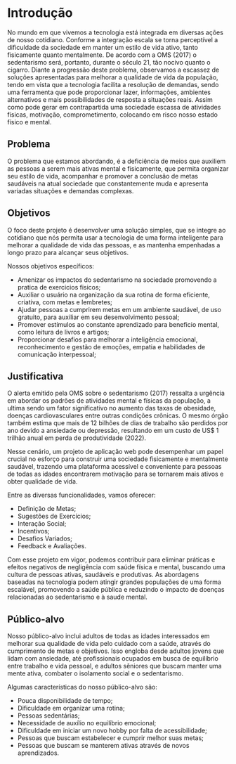 # Introdução

No mundo em que vivemos a tecnologia está integrada em diversas ações de nosso cotidiano. Conforme a integração escala se torna perceptível a dificuldade da sociedade em manter um estilo de vida ativo, tanto fisicamente quanto mentalmente. De acordo com a OMS (2017) o sedentarismo será, portanto, durante o século 21, tão nocivo quanto o cigarro. Diante a progressão deste problema, observamos a escassez de soluções apresentadas para melhorar a qualidade de vida da população, tendo em vista que a tecnologia facilita a resolução de demandas, sendo uma ferramenta que pode proporcionar lazer, informações, ambientes alternativos e mais possibilidades de resposta a situações reais. Assim como pode gerar em contrapartida uma sociedade escassa de atividades físicas, motivação, comprometimento, colocando em risco nosso estado físico e mental.


## Problema

O problema que estamos abordando, é a deficiência de meios que auxiliem as pessoas a serem mais ativas mental e fisicamente, que permita  organizar seu estilo de vida, acompanhar e promover a conclusão de metas saudáveis na atual sociedade que constantemente muda e apresenta variadas situações e demandas complexas.

## Objetivos

O foco  deste projeto é desenvolver uma solução simples, que se integre ao cotidiano  que nós permita usar a tecnologia de uma forma inteligente para melhorar a qualidade de vida das pessoas, e as mantenha empenhadas a longo prazo para alcançar seus objetivos. 

Nossos objetivos específicos:
* Amenizar os impactos do sedentarismo na sociedade promovendo a pratica de exercicios fisicos;
* Auxiliar o usuário na organização da sua rotina de forma eficiente, criativa, com metas e lembretes;
* Ajudar pessoas a cumprirem metas em um ambiente saudável, de uso gratuito, para auxiliar em seu desenvolvimento pessoal;
* Promover estímulos ao constante aprendizado para beneficio mental, como leitura de livros e artigos;
* Proporcionar desafios para melhorar a inteligência emocional, reconhecimento e gestão de emoções, empatia e habilidades de comunicação interpessoal;

## Justificativa

O alerta emitido pela OMS sobre o sedentarismo (2017) ressalta a urgência em abordar os padrões de atividades mental e físicas da população, a ultima sendo um fator significativo no aumento das taxas de obesidade, doenças cardiovasculares entre outras condições crônicas. O mesmo órgão também estima que mais de 12 bilhões de dias de trabalho são perdidos por ano devido a ansiedade ou depressão, resultando em um custo de US$ 1 trilhão anual em perda de produtividade (2022).

Nesse cenário, um projeto de aplicação web pode desempenhar um papel crucial no esforço para construir uma sociedade fisicamente e mentalmente saudável, trazendo uma plataforma acessível e conveniente para pessoas de todas as idades encontrarem motivação para se tornarem mais ativos e obter qualidade de vida.

Entre as diversas funcionalidades, vamos oferecer:
* Definição de Metas;
* Sugestões de Exercícios; 
* Interação Social;
* Incentivos; 
* Desafios Variados;
* Feedback e Avaliações.

Com esse projeto em vigor, podemos contribuir para eliminar práticas e efeitos negativos de negligência com saúde física e mental, buscando uma cultura de pessoas ativas, saudáveis e produtivas. As abordagens baseadas na tecnologia podem atingir grandes populações de uma forma escalável, promovendo a saúde pública e reduzindo o impacto de doenças relacionadas ao sedentarismo e à saude mental.

## Público-alvo

Nosso público-alvo inclui adultos de todas as idades interessados em melhorar sua qualidade de vida pelo cuidado com a saúde, através do cumprimento de metas e objetivos. Isso engloba desde adultos jovens que lidam com ansiedade, até profissionais ocupados em busca de equilíbrio entre trabalho e vida pessoal, e adultos sêniores que buscam manter uma mente ativa, combater o isolamento social e o sedentarismo.

Algumas características do nosso público-alvo são:
* Pouca disponibilidade de tempo;
* Dificuldade em organizar uma rotina;
* Pessoas sedentárias;
* Necessidade de auxílio no equilíbrio emocional; 
* Dificuldade em iniciar um novo hobby por falta de acessibilidade;
* Pessoas que buscam estabelecer e cumprir melhor suas metas;
* Pessoas que buscam se manterem ativas através de novos aprendizados.
